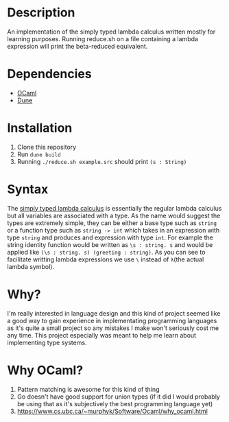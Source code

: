 # Description
An implementation of the simply typed lambda calculus
written mostly for learning purposes.
Running reduce.sh on a file containing a lambda expression will print the
beta-reduced equivalent.

# Dependencies
+ [OCaml](https://ocaml.org/)
+ [Dune](https://dune.build/)

# Installation
1. Clone this repository
2. Run `dune build`
3. Running `./reduce.sh example.src` should print `(s : String)`

# Syntax
The [simply typed lambda calculus](https://en.wikipedia.org/wiki/Simply_typed_lambda_calculus)
is essentially the regular lambda calculus but all variables are associated
with a type.
As the name would suggest the types are extremely simple, they can be either a
base type such as `string` or a function type such as `string -> int` which
takes in an expression with type `string` and produces and expression with
type `int`.
For example the string identity function would be written as `\s : string. s`
and would be applied like `(\s : string. s) (greeting : string)`.
As you can see to facilitate writting lambda expressions we use `\` instead of
`λ`(the actual lambda symbol).

# Why?
I'm really interested in language design and this kind of project seemed like a
good way to gain experience in implementating programming languages as it's
quite a small project so any mistakes I make won't seriously cost me any time.
This project especially was meant to help me learn about implementing type
systems.

# Why OCaml?
1. Pattern matching is awesome for this kind of thing
2. Go doesn't have good support for union types (if it did I would probably be
using that as it's subjectively the best programming language yet)
3. https://www.cs.ubc.ca/~murphyk/Software/Ocaml/why_ocaml.html

